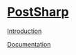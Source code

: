 # [PostSharp](https://www.postsharp.net/)

[Introduction](https://doc.postsharp.net/introduction)

[Documentation](https://www.postsharp.net/documentation)

